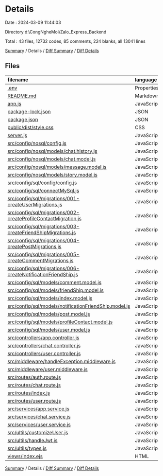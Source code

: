 # Details

Date : 2024-03-09 11:44:03

Directory d:\\CongNgheMoi\\Zalo_Express_Backend

Total : 43 files,  12732 codes, 85 comments, 224 blanks, all 13041 lines

[Summary](results.md) / Details / [Diff Summary](diff.md) / [Diff Details](diff-details.md)

## Files
| filename | language | code | comment | blank | total |
| :--- | :--- | ---: | ---: | ---: | ---: |
| [.env](/.env) | Properties | 12 | 8 | 3 | 23 |
| [README.md](/README.md) | Markdown | 9 | 0 | 4 | 13 |
| [app.js](/app.js) | JavaScript | 40 | 9 | 18 | 67 |
| [package-lock.json](/package-lock.json) | JSON | 10,351 | 0 | 1 | 10,352 |
| [package.json](/package.json) | JSON | 52 | 0 | 1 | 53 |
| [public/dist/style.css](/public/dist/style.css) | CSS | 0 | 0 | 1 | 1 |
| [server.js](/server.js) | JavaScript | 30 | 3 | 20 | 53 |
| [src/config/nosql/config.js](/src/config/nosql/config.js) | JavaScript | 16 | 5 | 5 | 26 |
| [src/config/nosql/models/chat.history.js](/src/config/nosql/models/chat.history.js) | JavaScript | 21 | 0 | 3 | 24 |
| [src/config/nosql/models/chat.model.js](/src/config/nosql/models/chat.model.js) | JavaScript | 42 | 0 | 3 | 45 |
| [src/config/nosql/models/message.model.js](/src/config/nosql/models/message.model.js) | JavaScript | 37 | 0 | 5 | 42 |
| [src/config/nosql/models/story.model.js](/src/config/nosql/models/story.model.js) | JavaScript | 17 | 0 | 3 | 20 |
| [src/config/sql/config/config.js](/src/config/sql/config/config.js) | JavaScript | 35 | 0 | 3 | 38 |
| [src/config/sql/connectMySql.js](/src/config/sql/connectMySql.js) | JavaScript | 12 | 0 | 4 | 16 |
| [src/config/sql/migrations/001-createUserMigrations.js](/src/config/sql/migrations/001-createUserMigrations.js) | JavaScript | 48 | 1 | 1 | 50 |
| [src/config/sql/migrations/002-createProfileContactMigration.js](/src/config/sql/migrations/002-createProfileContactMigration.js) | JavaScript | 50 | 1 | 0 | 51 |
| [src/config/sql/migrations/003-createFriendShipMigrations.js](/src/config/sql/migrations/003-createFriendShipMigrations.js) | JavaScript | 40 | 1 | 0 | 41 |
| [src/config/sql/migrations/004-createPostMigrations.js](/src/config/sql/migrations/004-createPostMigrations.js) | JavaScript | 44 | 1 | 0 | 45 |
| [src/config/sql/migrations/005-createCommentMigrations.js](/src/config/sql/migrations/005-createCommentMigrations.js) | JavaScript | 42 | 1 | 0 | 43 |
| [src/config/sql/migrations/006-createNotificationFriendShip.js](/src/config/sql/migrations/006-createNotificationFriendShip.js) | JavaScript | 49 | 1 | 0 | 50 |
| [src/config/sql/models/comment.model.js](/src/config/sql/models/comment.model.js) | JavaScript | 29 | 6 | 0 | 35 |
| [src/config/sql/models/friendShip.model.js](/src/config/sql/models/friendShip.model.js) | JavaScript | 37 | 6 | 4 | 47 |
| [src/config/sql/models/index.model.js](/src/config/sql/models/index.model.js) | JavaScript | 38 | 0 | 4 | 42 |
| [src/config/sql/models/notificationFriendShip.model.js](/src/config/sql/models/notificationFriendShip.model.js) | JavaScript | 63 | 7 | 4 | 74 |
| [src/config/sql/models/post.model.js](/src/config/sql/models/post.model.js) | JavaScript | 32 | 6 | 0 | 38 |
| [src/config/sql/models/profileContact.model.js](/src/config/sql/models/profileContact.model.js) | JavaScript | 38 | 6 | 0 | 44 |
| [src/config/sql/models/user.model.js](/src/config/sql/models/user.model.js) | JavaScript | 49 | 6 | 6 | 61 |
| [src/controllers/app.controller.js](/src/controllers/app.controller.js) | JavaScript | 123 | 1 | 9 | 133 |
| [src/controllers/chat.controller.js](/src/controllers/chat.controller.js) | JavaScript | 114 | 0 | 10 | 124 |
| [src/controllers/user.controller.js](/src/controllers/user.controller.js) | JavaScript | 184 | 1 | 20 | 205 |
| [src/middleware/handleException.middleware.js](/src/middleware/handleException.middleware.js) | JavaScript | 16 | 8 | 6 | 30 |
| [src/middleware/user.middleware.js](/src/middleware/user.middleware.js) | JavaScript | 40 | 1 | 4 | 45 |
| [src/routes/auth.route.js](/src/routes/auth.route.js) | JavaScript | 17 | 0 | 7 | 24 |
| [src/routes/chat.route.js](/src/routes/chat.route.js) | JavaScript | 18 | 0 | 3 | 21 |
| [src/routes/index.js](/src/routes/index.js) | JavaScript | 14 | 0 | 4 | 18 |
| [src/routes/user.route.js](/src/routes/user.route.js) | JavaScript | 30 | 0 | 12 | 42 |
| [src/services/app.service.js](/src/services/app.service.js) | JavaScript | 177 | 3 | 12 | 192 |
| [src/services/chat.service.js](/src/services/chat.service.js) | JavaScript | 158 | 0 | 5 | 163 |
| [src/services/user.service.js](/src/services/user.service.js) | JavaScript | 503 | 3 | 21 | 527 |
| [src/ultils/customizeUser.js](/src/ultils/customizeUser.js) | JavaScript | 31 | 0 | 7 | 38 |
| [src/ultils/handleJwt.js](/src/ultils/handleJwt.js) | JavaScript | 34 | 0 | 5 | 39 |
| [src/ultils/types.js](/src/ultils/types.js) | JavaScript | 14 | 0 | 3 | 17 |
| [views/index.ejs](/views/index.ejs) | HTML | 26 | 0 | 3 | 29 |

[Summary](results.md) / Details / [Diff Summary](diff.md) / [Diff Details](diff-details.md)